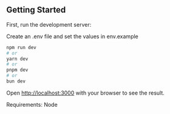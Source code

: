 
## Getting Started

First, run the development server:

Create an .env file and set the values in env.example

```bash
npm run dev
# or
yarn dev
# or
pnpm dev
# or
bun dev
```

Open [http://localhost:3000](http://localhost:3000) with your browser to see the result.

Requirements: Node 